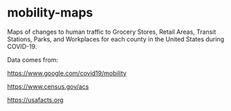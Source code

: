 # mobility-maps
Maps of changes to human traffic to Grocery Stores, Retail Areas, Transit Stations, Parks, and Workplaces for each county in the United States during COVID-19. 

Data comes from:

https://www.google.com/covid19/mobility

https://www.census.gov/acs

https://usafacts.org
